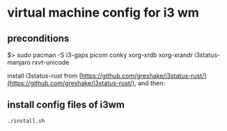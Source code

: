 # virtual machine config for i3 wm

## preconditions

$> sudo pacman -S i3-gaps picom conky xorg-xrdb xorg-xrandr i3status-manjaro rxvt-unicode

install i3status-rust from [https://github.com/greshake/i3status-rust/](https://github.com/greshake/i3status-rust/), and then:

## install config files of i3wm

    ./install.sh

